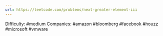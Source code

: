 ```yaml
---
url: https://leetcode.com/problems/next-greater-element-iii
---
```


Difficulty: #medium
Companies: #amazon #bloomberg #facebook #houzz #microsoft #vmware